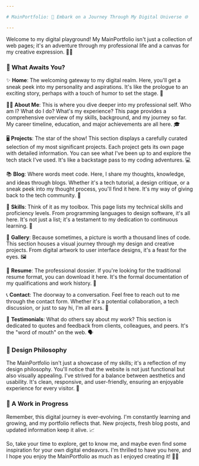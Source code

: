 ```yaml
---

# MainPortfolio: 🚀 Embark on a Journey Through My Digital Universe 🌐

---
```

Welcome to my digital playground! My MainPortfolio isn't just a collection of web pages; it's an adventure through my professional life and a canvas for my creative expression. 🚀🌐

### 🌟 What Awaits You?

✨ **Home**: The welcoming gateway to my digital realm. Here, you'll get a sneak peek into my personality and aspirations. It's like the prologue to an exciting story, perhaps with a touch of humor to set the stage. 🏰

👩‍💼 **About Me**: This is where you dive deeper into my professional self. Who am I? What do I do? What's my experience? This page provides a comprehensive overview of my skills, background, and my journey so far. My career timeline, education, and major achievements are all here. 🎓

🖥️ **Projects**: The star of the show! This section displays a carefully curated selection of my most significant projects. Each project gets its own page with detailed information. You can see what I've been up to and explore the tech stack I've used. It's like a backstage pass to my coding adventures. 💻

📚 **Blog**: Where words meet code. Here, I share my thoughts, knowledge, and ideas through blogs. Whether it's a tech tutorial, a design critique, or a sneak peek into my thought process, you'll find it here. It's my way of giving back to the tech community. 📝

🎯 **Skills**: Think of it as my toolbox. This page lists my technical skills and proficiency levels. From programming languages to design software, it's all here. It's not just a list; it's a testament to my dedication to continuous learning. 🧰

🎨 **Gallery**: Because sometimes, a picture is worth a thousand lines of code. This section houses a visual journey through my design and creative projects. From digital artwork to user interface designs, it's a feast for the eyes. 🖼️

📜 **Resume**: The professional dossier. If you're looking for the traditional resume format, you can download it here. It's the formal documentation of my qualifications and work history. 📃

📞 **Contact**: The doorway to a conversation. Feel free to reach out to me through the contact form. Whether it's a potential collaboration, a tech discussion, or just to say hi, I'm all ears. 💌

💬 **Testimonials**: What do others say about my work? This section is dedicated to quotes and feedback from clients, colleagues, and peers. It's the "word of mouth" on the web. 🗣️

### 🎨 Design Philosophy

The MainPortfolio isn't just a showcase of my skills; it's a reflection of my design philosophy. You'll notice that the website is not just functional but also visually appealing. I've strived for a balance between aesthetics and usability. It's clean, responsive, and user-friendly, ensuring an enjoyable experience for every visitor. 🎨

### 🚧 A Work in Progress

Remember, this digital journey is ever-evolving. I'm constantly learning and growing, and my portfolio reflects that. New projects, fresh blog posts, and updated information keep it alive. 📈

So, take your time to explore, get to know me, and maybe even find some inspiration for your own digital endeavors. I'm thrilled to have you here, and I hope you enjoy the MainPortfolio as much as I enjoyed creating it! 🌟🌿

